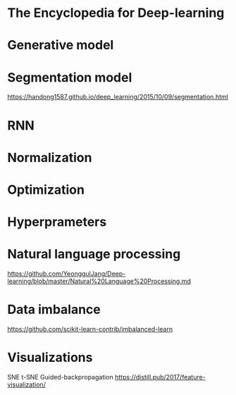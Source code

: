 # The Encyclopedia for Deep-learning 




# Generative model


# Segmentation model
https://handong1587.github.io/deep_learning/2015/10/09/segmentation.html

# RNN

# Normalization

# Optimization

# Hyperprameters

# Natural language processing
https://github.com/YeonggulJang/Deep-learning/blob/master/Natural%20Language%20Processing.md

            
# Data imbalance
https://github.com/scikit-learn-contrib/imbalanced-learn

# Visualizations
SNE
t-SNE
Guided-backpropagation
https://distill.pub/2017/feature-visualization/

